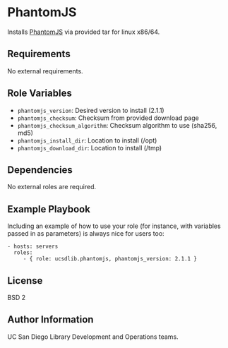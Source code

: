 PhantomJS
=========

Installs [PhantomJS](http://phantomjs.org/) via provided tar for linux x86/64.

Requirements
------------

No external requirements.

Role Variables
--------------

* `phantomjs_version`: Desired version to install (2.1.1)
* `phantomjs_checksum`: Checksum from provided download page 
* `phantomjs_checksum_algorithm`: Checksum algorithm to use (sha256, md5)
* `phantomjs_install_dir`: Location to install (/opt)
* `phantomjs_download_dir`: Location to install (/tmp)

Dependencies
------------

No external roles are required.

Example Playbook
----------------

Including an example of how to use your role (for instance, with variables passed in as parameters) is always nice for users too:

    - hosts: servers
      roles:
         - { role: ucsdlib.phantomjs, phantomjs_version: 2.1.1 }

License
-------

BSD 2

Author Information
------------------

UC San Diego Library Development and Operations teams.
